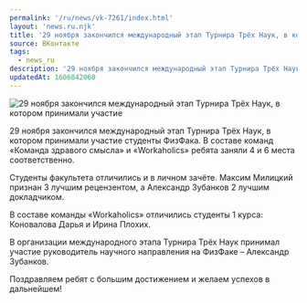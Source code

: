 ```yaml
---
permalink: '/ru/news/vk-7261/index.html'
layout: 'news.ru.njk'
title: '29 ноября закончился международный этап Турнира Трёх Наук, в котором принимали участие студенты'
source: ВКонтакте
tags:
  - news_ru
description: '29 ноября закончился международный этап Турнира Трёх Наук, в котором принимали участие'
updatedAt: 1606842060
---
```

![29 ноября закончился международный этап Турнира Трёх Наук, в котором принимали участие](https://sun9-33.userapi.com/impg/Qb5YAN4ojUaIwGAqLOmqxbGusVDb7_5KUBaCDw/twrxUVfPZno.jpg?size=1280x720&quality=96&proxy=1&sign=4af7e71a90cbf42235ad69eabb40d233&c_uniq_tag=Vw-sJxO96XDyp20_y8ZKkZb7ikMJ_duFPp5UCPUj60Q&type=album)

29 ноября закончился международный этап Турнира Трёх Наук, в котором принимали участие студенты ФизФака. В составе команд «Команда здравого смысла» и «Workaholics» ребята заняли 4 и 6 места соответственно.

Студенты факультета отличились и в личном зачёте. Максим Милицкий признан 3 лучшим рецензентом, а Александр Зубанков 2 лучшим докладчиком.

В составе команды «Workaholics» отличились студенты 1 курса: Коновалова Дарья и Ирина Плохих.

В организации международного этапа Турнира Трёх Наук принимал участие руководитель научного направления на ФизФаке – Александр Зубанков.

Поздравляем ребят с большим достижением и желаем успехов в дальнейшем!
